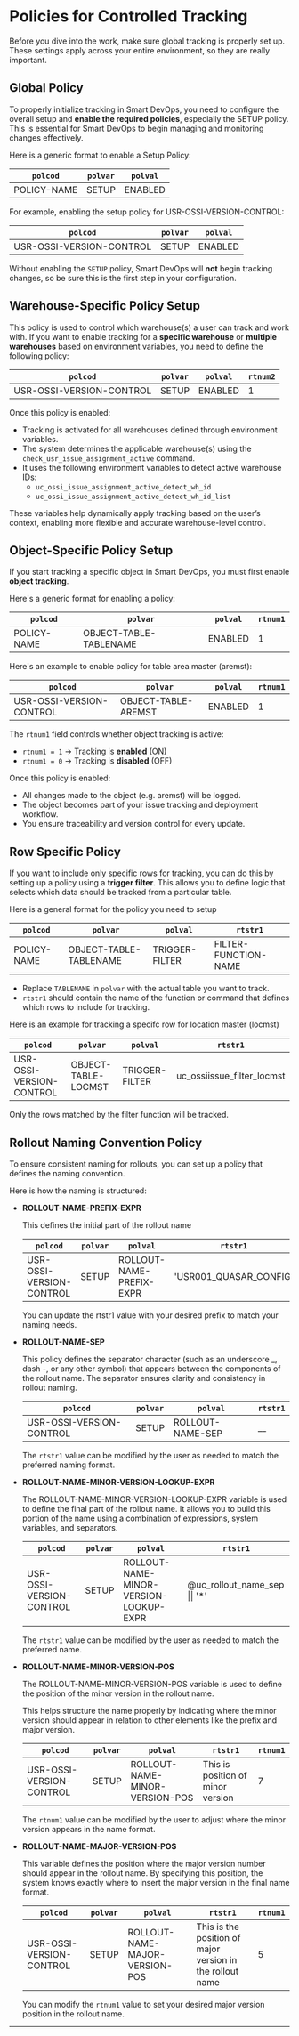 # Policies for Controlled Tracking

Before you dive into the work, make sure global tracking is properly set up. These settings apply across your entire environment, so they are really important.

## **Global Policy**

  To properly initialize tracking in Smart DevOps, you need to configure the overall setup and **enable the required policies**, especially the SETUP policy. This is essential for Smart DevOps to begin managing and monitoring changes effectively.

  Here is a generic format to enable a Setup Policy:

  | `polcod`                  | `polvar` | `polval` |
  |---------------------------|----------|----------|
  | POLICY-NAME               | SETUP    | ENABLED  |

  For example, enabling the setup policy for USR-OSSI-VERSION-CONTROL:

  | `polcod`                  | `polvar` | `polval` |
  |---------------------------|----------|----------|
  | USR-OSSI-VERSION-CONTROL | SETUP    | ENABLED  |

  Without enabling the `SETUP` policy, Smart DevOps will **not** begin tracking changes, so be sure this is the first step in your configuration.

## Warehouse-Specific Policy Setup

This policy is used to control which warehouse(s) a user can track and work with. If you want to enable tracking for a **specific warehouse** or **multiple warehouses** based on environment variables, you need to define the following policy:


| `polcod`                  | `polvar` | `polval` | `rtnum2` |
|---------------------------|----------|----------|----------|
| USR-OSSI-VERSION-CONTROL  | SETUP    | ENABLED  | 1        |

Once this policy is enabled:

- Tracking is activated for all warehouses defined through environment variables.
- The system determines the applicable warehouse(s) using the `check_usr_issue_assignment_active` command.
- It uses the following environment variables to detect active warehouse IDs:
  - `uc_ossi_issue_assignment_active_detect_wh_id`
  - `uc_ossi_issue_assignment_active_detect_wh_id_list`

These variables help dynamically apply tracking based on the user’s context, enabling more flexible and accurate warehouse-level control.

## Object-Specific Policy Setup

If you start tracking a specific object in Smart DevOps, you must first enable **object tracking**. 

 Here's a generic format for enabling a policy:

 | `polcod`                  | `polvar`                 | `polval` |`rtnum1`                 |
|---------------------------|--------------------------|----------|--------------------------|
| POLICY-NAME | OBJECT-TABLE-TABLENAME      | ENABLED  | 1 |

Here's an example to enable policy for table area master (aremst):

| `polcod`                  | `polvar`                 | `polval` |`rtnum1`                 |
|---------------------------|--------------------------|----------|--------------------------|
| USR-OSSI-VERSION-CONTROL | OBJECT-TABLE-AREMST      | ENABLED  | 1 |

The `rtnum1` field controls whether object tracking is active:

- `rtnum1 = 1` → Tracking is **enabled** (ON)
- `rtnum1 = 0` → Tracking is **disabled** (OFF)

Once this policy is enabled:
- All changes made to the object (e.g. aremst) will be logged.
- The object becomes part of your issue tracking and deployment workflow.
- You ensure traceability and version control for every update.


## Row Specific Policy

If you want to include only specific rows for tracking, you can do this by setting up a policy using a **trigger filter**. This allows you to define logic that selects which data should be tracked from a particular table.

Here is a general format for the policy you need to setup

| `polcod`                 | `polvar`                      | `polval`        | `rtstr1`                     |
|--------------------------|-------------------------------|------------------|-------------------------------|
| POLICY-NAME              | OBJECT-TABLE-TABLENAME        | TRIGGER-FILTER   | FILTER-FUNCTION-NAME         |

- Replace `TABLENAME` in `polvar` with the actual table you want to track.
- `rtstr1` should contain the name of the function or command that defines which rows to include for tracking.

Here is an example for tracking a specifc row for location master (locmst)

| `polcod`                 | `polvar`                      | `polval`        | `rtstr1`                        |
|--------------------------|-------------------------------|------------------|----------------------------------|
| USR-OSSI-VERSION-CONTROL | OBJECT-TABLE-LOCMST           | TRIGGER-FILTER   | uc_ossiissue_filter_locmst       |

Only the rows matched by the filter function will be tracked.

## Rollout Naming Convention Policy
To ensure consistent naming for rollouts, you can set up a policy that defines the naming convention.  

Here is how the naming is structured:

- **ROLLOUT-NAME-PREFIX-EXPR**

   This defines the initial part of the rollout name

   | `polcod`                 | `polvar`                      | `polval`        | `rtstr1`                        |
   |--------------------------|-------------------------------|------------------|----------------------------------|
  | USR-OSSI-VERSION-CONTROL | SETUP           | ROLLOUT-NAME-PREFIX-EXPR  | 'USR001_QUASAR_CONFIG'       |

  You can update the rtstr1 value with your desired prefix to match your naming needs.

- **ROLLOUT-NAME-SEP**

  This policy defines the separator character (such as an underscore _, dash -, or any other symbol) that appears between the components of the rollout name. The separator ensures clarity and consistency in rollout naming. 

  | `polcod`                 | `polvar`                      | `polval`        | `rtstr1`                        |
  |--------------------------|-------------------------------|------------------|----------------------------------|
  | USR-OSSI-VERSION-CONTROL | SETUP           | ROLLOUT-NAME-SEP  | __       |

  The `rtstr1` value can be modified by the user as needed to match the preferred naming format.

- **ROLLOUT-NAME-MINOR-VERSION-LOOKUP-EXPR**

  The ROLLOUT-NAME-MINOR-VERSION-LOOKUP-EXPR variable is used to define the final part of the rollout name. It allows you to build this portion of the name using a combination of expressions, system variables, and separators.

  | `polcod`                 | `polvar`                      | `polval`        | `rtstr1`                        |
  |--------------------------|-------------------------------|------------------|----------------------------------|
  | USR-OSSI-VERSION-CONTROL | SETUP           | ROLLOUT-NAME-MINOR-VERSION-LOOKUP-EXPR  | @uc_rollout_name_sep \|\| '*'      |

  The `rtstr1` value can be modified by the user as needed to match the preferred name. 

- **ROLLOUT-NAME-MINOR-VERSION-POS**

  The ROLLOUT-NAME-MINOR-VERSION-POS variable is used to define the position of the minor version in the rollout name. 
  
  This helps structure the name properly by indicating where the minor version should appear in relation to other elements like the prefix and major version.

  | `polcod`                 | `polvar` | `polval`                        | `rtstr1` | `rtnum1` |
  |--------------------------|----------|----------------------------------|----------|----------|
  | USR-OSSI-VERSION-CONTROL | SETUP    | ROLLOUT-NAME-MINOR-VERSION-POS | This is position of minor version        | 7        |

  The `rtnum1` value can be modified by the user to adjust where the minor version appears in the name format.

- **ROLLOUT-NAME-MAJOR-VERSION-POS**

  This variable defines the position where the major version number should appear in the rollout name. By specifying this position, the system knows exactly where to insert the major version in the final name format.

  | `polcod`                 | `polvar` | `polval`                         | `rtstr1` | `rtnum1` |
  |--------------------------|----------|----------------------------------|----------|----------|
  | USR-OSSI-VERSION-CONTROL | SETUP    | ROLLOUT-NAME-MAJOR-VERSION-POS  | This is the position of major version in the rollout name       | 5        |

  You can modify the `rtnum1` value to set your desired major version position in the rollout name.








  
---

<br><br>